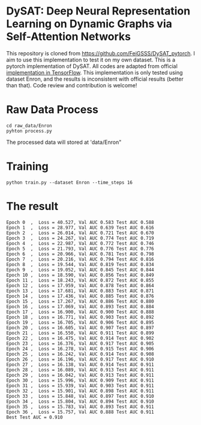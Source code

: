 # DySAT: Deep Neural Representation Learning on Dynamic Graphs via Self-Attention Networks
This repository is cloned from https://github.com/FeiGSSS/DySAT_pytorch. I aim to use this implementation to test it on my own dataset.
This is a pytorch implementation of DySAT. All codes are adapted from official [implementation in TensorFlow](https://github.com/aravindsankar28/DySAT). This implementation is only tested using dataset Enron, and the results is inconsistent with official results (better than that). Code review and contribution is welcome!

# Raw Data Process
```
cd raw_data/Enron
pyhton process.py
```
The processed data will stored at 'data/Enron"

# Training
```
python train.py --dataset Enron --time_steps 16
```

# The result
```
Epoch 0  ,  Loss = 40.527, Val AUC 0.583 Test AUC 0.588
Epoch 1  ,  Loss = 28.977, Val AUC 0.639 Test AUC 0.616
Epoch 2  ,  Loss = 26.014, Val AUC 0.721 Test AUC 0.670
Epoch 3  ,  Loss = 24.267, Val AUC 0.774 Test AUC 0.719
Epoch 4  ,  Loss = 22.987, Val AUC 0.772 Test AUC 0.746
Epoch 5  ,  Loss = 21.793, Val AUC 0.776 Test AUC 0.776
Epoch 6  ,  Loss = 20.966, Val AUC 0.781 Test AUC 0.798
Epoch 7  ,  Loss = 20.216, Val AUC 0.794 Test AUC 0.816
Epoch 8  ,  Loss = 19.544, Val AUC 0.819 Test AUC 0.834
Epoch 9  ,  Loss = 19.052, Val AUC 0.845 Test AUC 0.844
Epoch 10 ,  Loss = 18.590, Val AUC 0.856 Test AUC 0.849
Epoch 11 ,  Loss = 18.243, Val AUC 0.872 Test AUC 0.855
Epoch 12 ,  Loss = 17.959, Val AUC 0.878 Test AUC 0.864
Epoch 13 ,  Loss = 17.681, Val AUC 0.883 Test AUC 0.871
Epoch 14 ,  Loss = 17.436, Val AUC 0.885 Test AUC 0.876
Epoch 15 ,  Loss = 17.267, Val AUC 0.886 Test AUC 0.880
Epoch 16 ,  Loss = 17.069, Val AUC 0.893 Test AUC 0.884
Epoch 17 ,  Loss = 16.900, Val AUC 0.900 Test AUC 0.888
Epoch 18 ,  Loss = 16.771, Val AUC 0.903 Test AUC 0.892
Epoch 19 ,  Loss = 16.705, Val AUC 0.906 Test AUC 0.895
Epoch 20 ,  Loss = 16.605, Val AUC 0.907 Test AUC 0.897
Epoch 21 ,  Loss = 16.550, Val AUC 0.911 Test AUC 0.899
Epoch 22 ,  Loss = 16.475, Val AUC 0.914 Test AUC 0.902
Epoch 23 ,  Loss = 16.376, Val AUC 0.917 Test AUC 0.905
Epoch 24 ,  Loss = 16.278, Val AUC 0.915 Test AUC 0.906
Epoch 25 ,  Loss = 16.242, Val AUC 0.914 Test AUC 0.908
Epoch 26 ,  Loss = 16.196, Val AUC 0.917 Test AUC 0.910
Epoch 27 ,  Loss = 16.138, Val AUC 0.914 Test AUC 0.911
Epoch 28 ,  Loss = 16.089, Val AUC 0.913 Test AUC 0.911
Epoch 29 ,  Loss = 16.042, Val AUC 0.913 Test AUC 0.911
Epoch 30 ,  Loss = 15.996, Val AUC 0.909 Test AUC 0.911
Epoch 31 ,  Loss = 15.939, Val AUC 0.903 Test AUC 0.911
Epoch 32 ,  Loss = 15.901, Val AUC 0.898 Test AUC 0.911
Epoch 33 ,  Loss = 15.848, Val AUC 0.897 Test AUC 0.910
Epoch 34 ,  Loss = 15.804, Val AUC 0.894 Test AUC 0.910
Epoch 35 ,  Loss = 15.783, Val AUC 0.893 Test AUC 0.911
Epoch 36 ,  Loss = 15.757, Val AUC 0.888 Test AUC 0.911
Best Test AUC = 0.910
```

